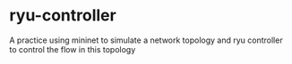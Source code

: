 # ryu-controller
A practice using mininet to simulate a network topology and ryu controller to control the flow in this topology
